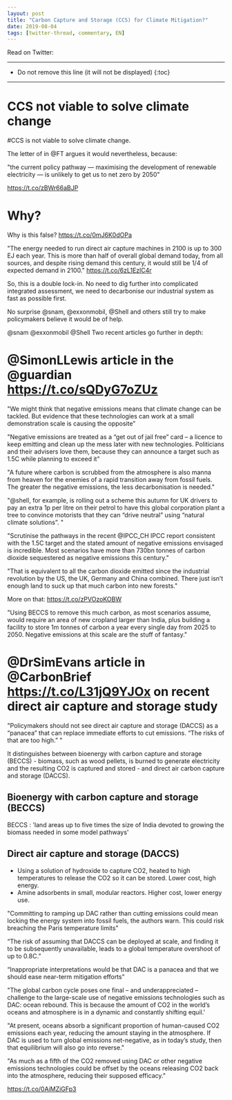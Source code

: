 ```yaml
---
layout: post
title: "Carbon Capture and Storage (CCS) for Climate Mitigation?"
date: 2019-08-04
tags: [twitter-thread, commentary, EN]
---
```


Read on Twitter: <a href="http://bit.ly/2MDieHw" target="_blank"><i class="fab fa-twitter-square fa-1x" title="twitter-thread"></i></a>

-----
* Do not remove this line (it will not be displayed)
{:toc}
-----

# CCS not viable to solve climate change

<span class="tweet-hashtag">#CCS</span> is not viable to solve climate change.

The letter of in <span class="tweet-mention">@FT</span> argues it would nevertheless, because:

"the current policy pathway — maximising the development of renewable electricity — is unlikely to get us to net zero by 2050"

<a class="tweet-lnk" href="https://t.co/zBWr66aBJP" target="_blank">https://t.co/zBWr66aBJP</a>

# Why?

Why is this false? <a class="tweet-lnk" href="https://t.co/0mJ6K0dOPa" target="_blank">https://t.co/0mJ6K0dOPa</a>

"The energy needed to run direct air capture machines in 2100 is up to 300 EJ each year. This is more than half of overall global demand today, from all sources, and despite rising demand this century, it would still be 1/4 of expected demand in 2100." <a class="tweet-lnk" href="https://t.co/6zL1EzlC4r" target="_blank">https://t.co/6zL1EzlC4r</a>

So, this is a double lock-in. No need to dig further into complicated integrated assessment, we need to decarbonise our industrial system as fast as possible first.

No surprise <span class="tweet-mention">@snam</span>, <span class="tweet-mention">@exxonmobil</span>, <span class="tweet-mention">@Shell</span> and others still try to make policymakers believe it would be of help.

<span class="tweet-mention">@snam</span> <span class="tweet-mention">@exxonmobil</span> <span class="tweet-mention">@Shell</span> Two recent articles go further in depth:

# <span class="tweet-mention">@SimonLLewis</span> article in the <span class="tweet-mention">@guardian</span> <a class="tweet-lnk" href="https://t.co/sQDyG7oZUz" target="_blank">https://t.co/sQDyG7oZUz</a>

"We might think that negative emissions means that climate change can be tackled. But evidence that these technologies can work at a small demonstration scale is causing the opposite"

"Negative emissions are treated as a “get out of jail free” card – a licence to keep emitting and clean up the mess later with new technologies. Politicians and their advisers love them, because they can announce a target such as 1.5C while planning to exceed it"

"A future where carbon is scrubbed from the atmosphere is also manna from heaven for the enemies of a rapid transition away from fossil fuels. The greater the negative emissions, the less decarbonisation is needed."

"@shell, for example, is rolling out a scheme this autumn for UK drivers to pay an extra 1p per litre on their petrol to have this global corporation plant a tree to convince motorists that they can “drive neutral” using “natural climate solutions”. "

"Scrutinise the pathways in the recent <span class="tweet-mention">@IPCC_CH</span> IPCC report consistent with the 1.5C target and the stated amount of negative emissions envisaged is incredible. Most scenarios have more than 730bn tonnes of carbon dioxide sequestered as negative emissions this century."

"That is equivalent to all the carbon dioxide emitted since the industrial revolution by the US, the UK, Germany and China combined. There just isn’t enough land to suck up that much carbon into new forests."

More on that: <a class="tweet-lnk" href="https://t.co/zPVOzoKOBW" target="_blank">https://t.co/zPVOzoKOBW</a>

"Using BECCS to remove this much carbon, as most scenarios assume, would require an area of new cropland larger than India, plus building a facility to store 1m tonnes of carbon a year every single day from 2025 to 2050. Negative emissions at this scale are the stuff of fantasy."

# <span class="tweet-mention">@DrSimEvans</span> article in <span class="tweet-mention">@CarbonBrief</span> <a class="tweet-lnk" href="https://t.co/L31jQ9YJOx" target="_blank">https://t.co/L31jQ9YJOx</a> on recent direct air capture and storage study

"Policymakers should not see direct air capture and storage (DACCS) as a “panacea” that can replace immediate efforts to cut emissions. “The risks of that are too high.” "

It distinguishes between bioenergy with carbon capture and storage (BECCS) - biomass, such as wood pellets, is burned to generate electricity and the resulting CO2 is captured and stored - and direct air carbon capture and storage (DACCS).

## Bioenergy with carbon capture and storage (BECCS)

BECCS  : 'land areas up to five times the size of India devoted to growing the biomass needed in some model pathways'

## Direct air capture and storage (DACCS)

- Using a solution of hydroxide to capture CO2, heated to high temperatures to release the CO2 so it can be stored. Lower cost, high energy.
- Amine adsorbents in small, modular reactors. Higher cost, lower energy use.

"Committing to ramping up DAC rather than cutting emissions could mean locking the energy system into fossil fuels, the authors warn. This could risk breaching the Paris temperature limits"

“The risk of assuming that DACCS can be deployed at scale, and finding it to be subsequently unavailable, leads to a global temperature overshoot of up to 0.8C.”

“Inappropriate interpretations would be that DAC is a panacea and that we should ease near-term mitigation efforts”

"The global carbon cycle poses one final – and underappreciated – challenge to the large-scale use of negative emissions technologies such as DAC: ocean rebound. This is because the amount of CO2 in the world’s oceans and atmosphere is in a dynamic and constantly shifting equil.'

"At present, oceans absorb a significant proportion of human-caused CO2 emissions each year, reducing the amount staying in the atmosphere. If DAC is used to turn global emissions net-negative, as in today’s study, then that equilibrium will also go into reverse."

"As much as a fifth of the CO2 removed using DAC or other negative emissions technologies could be offset by the oceans releasing CO2 back into the atmosphere, reducing their supposed efficacy."

<a class="tweet-lnk" href="https://t.co/0AiMZiGFp3" target="_blank">https://t.co/0AiMZiGFp3</a>
